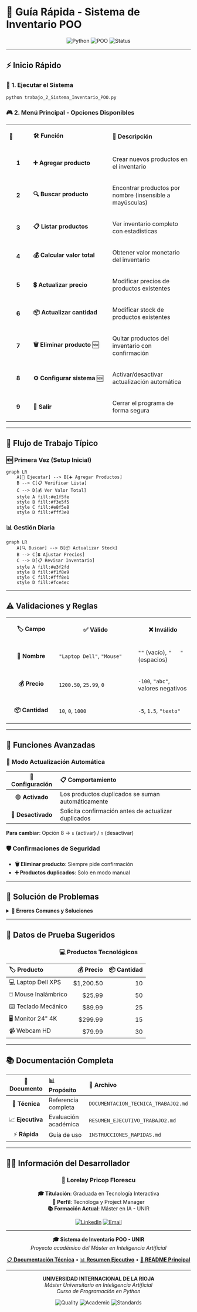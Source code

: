 # 🚀 Guía Rápida - Sistema de Inventario POO

<div align="center">

![Python](https://img.shields.io/badge/Python-3.6+-blue?style=for-the-badge&logo=python)
![POO](https://img.shields.io/badge/Paradigma-POO-green?style=for-the-badge)
![Status](https://img.shields.io/badge/Estado-Completo-success?style=for-the-badge)

</div>

---

## ⚡ **Inicio Rápido**

### 🎯 **1. Ejecutar el Sistema**
```bash
python trabajo_2_Sistema_Inventario_POO.py
```

### 🎮 **2. Menú Principal - Opciones Disponibles**

<table>
<tr>
<td width="50">

**🔢**

</td>
<td width="200">

**🛠️ Función**

</td>
<td>

**📝 Descripción**

</td>
</tr>
<tr><td align="center">

**1**

</td><td>

**➕ Agregar producto**

</td><td>

Crear nuevos productos en el inventario

</td></tr>
<tr><td align="center">

**2**

</td><td>

**🔍 Buscar producto**

</td><td>

Encontrar productos por nombre (insensible a mayúsculas)

</td></tr>
<tr><td align="center">

**3**

</td><td>

**📋 Listar productos**

</td><td>

Ver inventario completo con estadísticas

</td></tr>
<tr><td align="center">

**4**

</td><td>

**💰 Calcular valor total**

</td><td>

Obtener valor monetario del inventario

</td></tr>
<tr><td align="center">

**5**

</td><td>

**💲 Actualizar precio**

</td><td>

Modificar precios de productos existentes

</td></tr>
<tr><td align="center">

**6**

</td><td>

**📦 Actualizar cantidad**

</td><td>

Modificar stock de productos existentes

</td></tr>
<tr><td align="center">

**7**

</td><td>

**🗑️ Eliminar producto** 🆕

</td><td>

Quitar productos del inventario con confirmación

</td></tr>
<tr><td align="center">

**8**

</td><td>

**⚙️ Configurar sistema** 🆕

</td><td>

Activar/desactivar actualización automática

</td></tr>
<tr><td align="center">

**9**

</td><td>

**🚪 Salir**

</td><td>

Cerrar el programa de forma segura

</td></tr>
</table>

---

## 🎯 **Flujo de Trabajo Típico**

### 🆕 **Primera Vez (Setup Inicial)**
```mermaid
graph LR
    A[🚀 Ejecutar] --> B[➕ Agregar Productos]
    B --> C[📋 Verificar Lista]
    C --> D[💰 Ver Valor Total]
    style A fill:#e1f5fe
    style B fill:#f3e5f5
    style C fill:#e8f5e8
    style D fill:#fff3e0
```

### 📊 **Gestión Diaria**
```mermaid
graph LR
    A[🔍 Buscar] --> B[📦 Actualizar Stock]
    B --> C[💲 Ajustar Precios]
    C --> D[📋 Revisar Inventario]
    style A fill:#e3f2fd
    style B fill:#f1f8e9
    style C fill:#fff8e1
    style D fill:#fce4ec
```

---

## ⚠️ **Validaciones y Reglas**

<table>
<tr>
<th width="120">

🏷️ **Campo**

</th>
<th width="200">

✅ **Válido**

</th>
<th>

❌ **Inválido**

</th>
</tr>
<tr>
<td align="center">

**📝 Nombre**

</td>
<td>

`"Laptop Dell"`, `"Mouse"`

</td>
<td>

`""` (vacío), `"   "` (espacios)

</td>
</tr>
<tr>
<td align="center">

**💰 Precio**

</td>
<td>

`1200.50`, `25.99`, `0`

</td>
<td>

`-100`, `"abc"`, valores negativos

</td>
</tr>
<tr>
<td align="center">

**📦 Cantidad**

</td>
<td>

`10`, `0`, `1000`

</td>
<td>

`-5`, `1.5`, `"texto"`

</td>
</tr>
</table>

---

## 🎪 **Funciones Avanzadas**

### 🤖 **Modo Actualización Automática**

<div align="center">

| 🔧 **Configuración** | 📋 **Comportamiento** |
|:---:|:---|
| 🟢 **Activado** | Los productos duplicados se suman automáticamente |
| 🔴 **Desactivado** | Solicita confirmación antes de actualizar duplicados |

</div>

**Para cambiar**: Opción 8 → `s` (activar) / `n` (desactivar)

### 🛡️ **Confirmaciones de Seguridad**
- **🗑️ Eliminar producto**: Siempre pide confirmación
- **➕ Productos duplicados**: Solo en modo manual

---

## 🔧 **Solución de Problemas**

<details>
<summary><b>🚨 Errores Comunes y Soluciones</b></summary>

### 📁 **Error: "Archivo no encontrado"**
```bash
# Verificar ubicación
ls trabajo_2_Sistema_Inventario_POO.py

# Navegar al directorio correcto
cd ruta/al/archivo
```

### 🐍 **Error: "Python no reconocido"**
```bash
# Verificar instalación
python --version

# Usar python3 si es necesario
python3 trabajo_2_Sistema_Inventario_POO.py
```

### 📦 **Error: "No se puede importar"**
- ⚠️ **No usar como import**
- ✅ **Ejecutar directamente**: `python trabajo_2_Sistema_Inventario_POO.py`

</details>

---

## 🧪 **Datos de Prueba Sugeridos**

<div align="center">

### 💻 **Productos Tecnológicos**

| 🏷️ **Producto** | 💰 **Precio** | 📦 **Cantidad** |
|:---|---:|---:|
| 💻 Laptop Dell XPS | $1,200.50 | 10 |
| 🖱️ Mouse Inalámbrico | $25.99 | 50 |
| ⌨️ Teclado Mecánico | $89.99 | 25 |
| 🖥️ Monitor 24" 4K | $299.99 | 15 |
| 📹 Webcam HD | $79.99 | 30 |

</div>

---

## 📚 **Documentación Completa**

<div align="center">

| 📄 **Documento** | 📊 **Propósito** | 🔗 **Archivo** |
|:---:|:---|:---|
| 🎯 **Técnica** | Referencia completa | `DOCUMENTACION_TECNICA_TRABAJO2.md` |
| 📈 **Ejecutiva** | Evaluación académica | `RESUMEN_EJECUTIVO_TRABAJO2.md` |
| ⚡ **Rápida** | Guía de uso | `INSTRUCCIONES_RAPIDAS.md` |

</div>

---

## 👩‍💻 **Información del Desarrollador**

<div align="center">

### 🌟 **Lorelay Pricop Florescu**

**🎓 Titulación**: Graduada en Tecnología Interactiva  
**💼 Perfil**: Tecnóloga y Project Manager  
**📚 Formación Actual**: Máster en IA - UNIR  

[![LinkedIn](https://img.shields.io/badge/LinkedIn-@lorelaypricop-blue?style=flat-square&logo=linkedin)](https://www.linkedin.com/in/lorelaypricop)
[![Email](https://img.shields.io/badge/Email-lorelaypricop@gmail.com-red?style=flat-square&logo=gmail)](mailto:lorelaypricop@gmail.com)

</div>

---

<div align="center">

**🎓 Sistema de Inventario POO - UNIR**  
*Proyecto académico del Máster en Inteligencia Artificial*

[📋 **Documentación Técnica**](DOCUMENTACION_TECNICA_TRABAJO2.md) • [📊 **Resumen Ejecutivo**](RESUMEN_EJECUTIVO_TRABAJO2.md) • [📖 **README Principal**](../README.md)

---

**UNIVERSIDAD INTERNACIONAL DE LA RIOJA**  
*Máster Universitario en Inteligencia Artificial*  
*Curso de Programación en Python*

![Quality](https://img.shields.io/badge/Calidad-Profesional-gold?style=flat-square&logo=award)
![Academic](https://img.shields.io/badge/Nivel-Académico%20Superior-blue?style=flat-square&logo=graduation-cap)
![Standards](https://img.shields.io/badge/Estándares-Empresariales-green?style=flat-square&logo=check-circle)

</div>